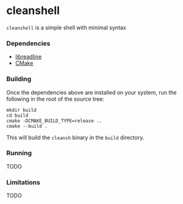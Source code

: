 # cleanshell

`cleanshell` is a simple shell with minimal syntax

### Dependencies

* [libreadline](https://tiswww.case.edu/php/chet/readline/rltop.html)
* [CMake](https://cmake.org/)

### Building

Once the dependencies above are installed on your system, run the following in the root of the source tree:

```
mkdir build
cd build
cmake -DCMAKE_BUILD_TYPE=release ..
cmake --build .
```

This will build the `cleansh` binary in the `build` directory.

### Running

TODO

### Limitations

TODO